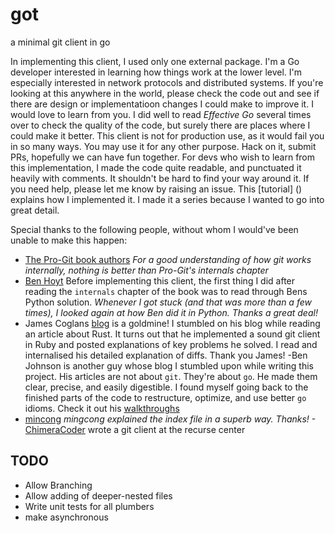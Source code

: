 # got
a minimal git client in go

In implementing this client, I used only one external package.
I'm a Go developer interested in learning how things work at the lower level.
I'm especially interested in network protocols and distributed systems. 
If you're looking at this anywhere in the world, please check the code out and see if 
there are design or implementatioon changes I could make to improve it. I would love to learn from you.
I did well to read *Effective Go* several times over to check the quality of the code, 
but surely there are places where I could make it better. 
This client is not for production use, as it would fail you in so many ways. You may use it for any other purpose.
Hack on it, submit PRs, hopefully we can have fun together.
For devs who wish to learn from this implementation, I made the code quite readable, and punctuated it 
heavily with comments. It shouldn't be hard to find your way around it. If you need help, please let me know by raising an issue.
This [tutorial] () explains how  I implemented it. I made it a series because I wanted to go into great detail.

Special thanks to the following people, without whom I would've been unable to make this happen:

- [The Pro-Git book authors]() *For a good understanding of how git works internally, nothing is better than Pro-Git's internals chapter*
- [Ben Hoyt]() Before implementing this client, the first thing I did after reading the `internals` chapter of the book was to read through Bens Python solution. *Whenever I got stuck (and that was more than a few times), I looked again at how Ben did it in Python. Thanks a great deal!*
- James Coglans [blog](https://blog.jcoglan.com/2017/02/12/the-myers-diff-algorithm-part-1/) is a goldmine! I stumbled on his blog while reading an article about Rust. It turns out that he implemented a sound
git client in Ruby and posted explanations of key problems he solved. I read and internalised his detailed explanation of diffs. Thank you 
James!
-Ben Johnson is another guy whose blog I stumbled upon while writing this project. His articles are not about `git`. They're about `go`.
He made them clear, precise, and easily digestible. I found myself going back to the finished parts of the code to restructure, optimize, and use better `go` idioms. Check it out his [walkthroughs](https://www.gobeyond.dev/tag/go-walkthrough/)
- [mincong](https://mincong.io/2018/04/28/git-index/) *mingcong explained the index file in a superb way. Thanks!*
-[ChimeraCoder](https://adityamukerjee.net/) wrote a git client at the recurse center

## TODO
- Allow Branching
- Allow adding of deeper-nested files
- Write unit tests for all plumbers
- make asynchronous

